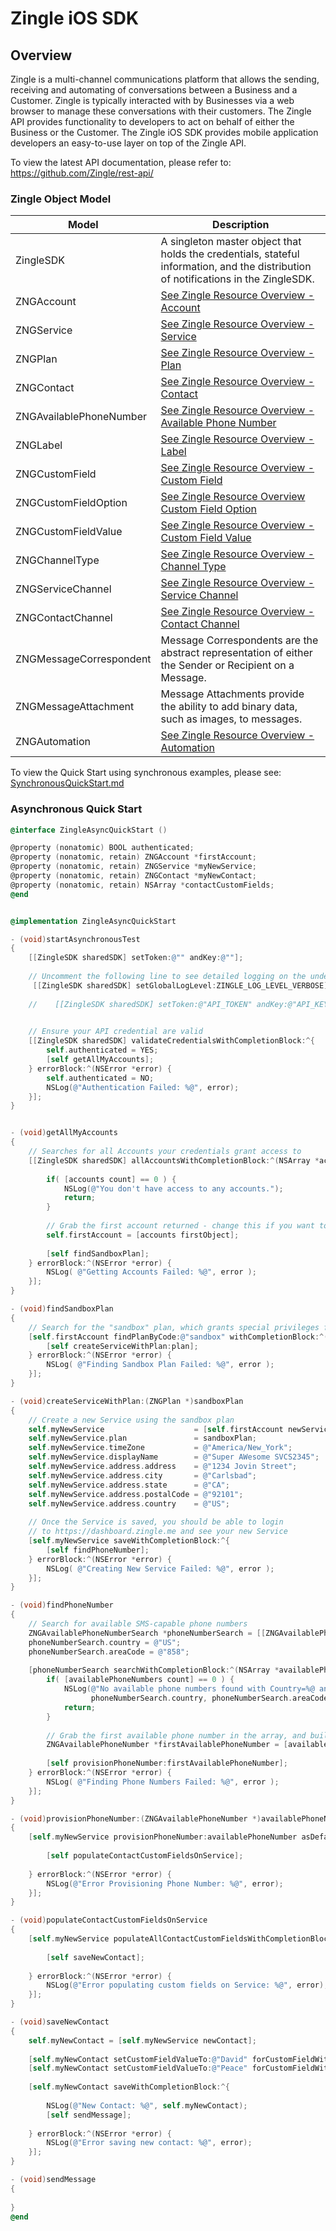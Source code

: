 # Zingle iOS SDK

## Overview

Zingle is a multi-channel communications platform that allows the sending, receiving and automating of conversations between a Business and a Customer.  Zingle is typically interacted with by Businesses via a web browser to manage these conversations with their customers.  The Zingle API provides functionality to developers to act on behalf of either the Business or the Customer.  The Zingle iOS SDK provides mobile application developers an easy-to-use layer on top of the Zingle API.

To view the latest API documentation, please refer to: https://github.com/Zingle/rest-api/

### Zingle Object Model

Model | Description
--- | ---
ZingleSDK | A singleton master object that holds the credentials, stateful information, and the distribution of notifications in the ZingleSDK.
ZNGAccount | [See Zingle Resource Overview - Account](https://github.com/Zingle/rest-api/blob/master/resource_overview.md#account)
ZNGService | [See Zingle Resource Overview - Service](https://github.com/Zingle/rest-api/blob/master/resource_overview.md#service)
ZNGPlan | [See Zingle Resource Overview - Plan](https://github.com/Zingle/rest-api/blob/master/resource_overview.md#plan)
ZNGContact | [See Zingle Resource Overview - Contact](https://github.com/Zingle/rest-api/blob/master/resource_overview.md#contact)
ZNGAvailablePhoneNumber | [See Zingle Resource Overview - Available Phone Number](https://github.com/Zingle/rest-api/blob/master/resource_overview.md#available-phone-number)
ZNGLabel | [See Zingle Resource Overview - Label](https://github.com/Zingle/rest-api/blob/master/resource_overview.md#label)
ZNGCustomField | [See Zingle Resource Overview - Custom Field](https://github.com/Zingle/rest-api/blob/master/resource_overview.md#custom-field)
ZNGCustomFieldOption | [See Zingle Resource Overview Custom Field Option](https://github.com/Zingle/rest-api/blob/master/resource_overview.md#custom-field-option)
ZNGCustomFieldValue | [See Zingle Resource Overview - Custom Field Value](https://github.com/Zingle/rest-api/blob/master/resource_overview.md#custom-field-value)
ZNGChannelType | [See Zingle Resource Overview - Channel Type](https://github.com/Zingle/rest-api/blob/master/resource_overview.md#channel-type)
ZNGServiceChannel | [See Zingle Resource Overview  - Service Channel](https://github.com/Zingle/rest-api/blob/master/resource_overview.md#service-channel)
ZNGContactChannel | [See Zingle Resource Overview - Contact Channel](https://github.com/Zingle/rest-api/blob/master/resource_overview.md#contact-channel)
ZNGMessageCorrespondent | Message Correspondents are the abstract representation of either the Sender or Recipient on a Message.
ZNGMessageAttachment | Message Attachments provide the ability to add binary data, such as images, to messages.
ZNGAutomation | [See Zingle Resource Overview - Automation](https://github.com/Zingle/rest-api/blob/master/resource_overview.md#automation)

To view the Quick Start using synchronous examples, please see: [SynchronousQuickStart.md](SynchronousQuickStart.md)

### Asynchronous Quick Start

```Objective-C
@interface ZingleAsyncQuickStart ()

@property (nonatomic) BOOL authenticated;
@property (nonatomic, retain) ZNGAccount *firstAccount;
@property (nonatomic, retain) ZNGService *myNewService;
@property (nonatomic, retain) ZNGContact *myNewContact;
@property (nonatomic, retain) NSArray *contactCustomFields;
@end


@implementation ZingleAsyncQuickStart

- (void)startAsynchronousTest
{
    [[ZingleSDK sharedSDK] setToken:@"" andKey:@""];
    
    // Uncomment the following line to see detailed logging on the underlying API
     [[ZingleSDK sharedSDK] setGlobalLogLevel:ZINGLE_LOG_LEVEL_VERBOSE];
    
    //    [[ZingleSDK sharedSDK] setToken:@"API_TOKEN" andKey:@"API_KEY"];

    
    // Ensure your API credential are valid
    [[ZingleSDK sharedSDK] validateCredentialsWithCompletionBlock:^{
        self.authenticated = YES;
        [self getAllMyAccounts];
    } errorBlock:^(NSError *error) {
        self.authenticated = NO;
        NSLog(@"Authentication Failed: %@", error);
    }];
}


- (void)getAllMyAccounts
{
    // Searches for all Accounts your credentials grant access to
    [[ZingleSDK sharedSDK] allAccountsWithCompletionBlock:^(NSArray *accounts) {
        
        if( [accounts count] == 0 ) {
            NSLog(@"You don't have access to any accounts.");
            return;
        }
        
        // Grab the first account returned - change this if you want to use a different account
        self.firstAccount = [accounts firstObject];
        
        [self findSandboxPlan];
    } errorBlock:^(NSError *error) {
        NSLog( @"Getting Accounts Failed: %@", error );
    }];
}

- (void)findSandboxPlan
{
    // Search for the "sandbox" plan, which grants special privileges for development testing.
    [self.firstAccount findPlanByCode:@"sandbox" withCompletionBlock:^(ZNGPlan *plan){
        [self createServiceWithPlan:plan];
    } errorBlock:^(NSError *error) {
        NSLog( @"Finding Sandbox Plan Failed: %@", error );
    }];
}

- (void)createServiceWithPlan:(ZNGPlan *)sandboxPlan
{
    // Create a new Service using the sandbox plan
    self.myNewService                    = [self.firstAccount newService];
    self.myNewService.plan               = sandboxPlan;
    self.myNewService.timeZone           = @"America/New_York";
    self.myNewService.displayName        = @"Super AWesome SVCS2345";
    self.myNewService.address.address    = @"1234 Jovin Street";
    self.myNewService.address.city       = @"Carlsbad";
    self.myNewService.address.state      = @"CA";
    self.myNewService.address.postalCode = @"92101";
    self.myNewService.address.country    = @"US";
    
    // Once the Service is saved, you should be able to login
    // to https://dashboard.zingle.me and see your new Service
    [self.myNewService saveWithCompletionBlock:^{
        [self findPhoneNumber];
    } errorBlock:^(NSError *error) {
        NSLog( @"Creating New Service Failed: %@", error );
    }];
}

- (void)findPhoneNumber
{
    // Search for available SMS-capable phone numbers
    ZNGAvailablePhoneNumberSearch *phoneNumberSearch = [[ZNGAvailablePhoneNumberSearch alloc] init];
    phoneNumberSearch.country = @"US";
    phoneNumberSearch.areaCode = @"858";
    
    [phoneNumberSearch searchWithCompletionBlock:^(NSArray *availablePhoneNumbers) {
        if( [availablePhoneNumbers count] == 0 ) {
            NSLog(@"No available phone numbers found with Country=%@ and areaCode=%@.",
                  phoneNumberSearch.country, phoneNumberSearch.areaCode);
            return;
        }
        
        // Grab the first available phone number in the array, and build a new Service Channel
        ZNGAvailablePhoneNumber *firstAvailablePhoneNumber = [availablePhoneNumbers firstObject];
        
        [self provisionPhoneNumber:firstAvailablePhoneNumber];
    } errorBlock:^(NSError *error) {
        NSLog( @"Finding Phone Numbers Failed: %@", error );
    }];
}

- (void)provisionPhoneNumber:(ZNGAvailablePhoneNumber *)availablePhoneNumber
{
    [self.myNewService provisionPhoneNumber:availablePhoneNumber asDefaultChannel:YES withCompletionBlock:^(ZNGServiceChannel *newServiceChannel) {
        
        [self populateContactCustomFieldsOnService];
        
    } errorBlock:^(NSError *error) {
        NSLog(@"Error Provisioning Phone Number: %@", error);
    }];
}

- (void)populateContactCustomFieldsOnService
{
    [self.myNewService populateAllContactCustomFieldsWithCompletionBlock:^{
        
        [self saveNewContact];
        
    } errorBlock:^(NSError *error) {
        NSLog(@"Error populating custom fields on Service: %@", error);
    }];
}

- (void)saveNewContact
{
    self.myNewContact = [self.myNewService newContact];
    
    [self.myNewContact setCustomFieldValueTo:@"David" forCustomFieldWithName:@"First Name"];
    [self.myNewContact setCustomFieldValueTo:@"Peace" forCustomFieldWithName:@"Last Name"];
    
    [self.myNewContact saveWithCompletionBlock:^{
        
        NSLog(@"New Contact: %@", self.myNewContact);
        [self sendMessage];
        
    } errorBlock:^(NSError *error) {
        NSLog(@"Error saving new contact: %@", error);
    }];
}

- (void)sendMessage
{
    
}
@end
```
